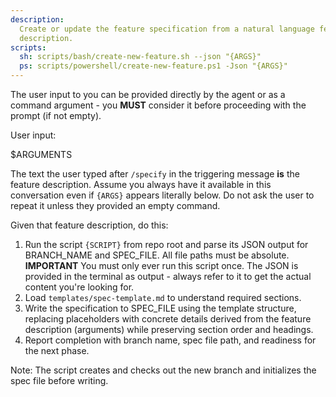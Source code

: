```yaml
---
description:
  Create or update the feature specification from a natural language feature
  description.
scripts:
  sh: scripts/bash/create-new-feature.sh --json "{ARGS}"
  ps: scripts/powershell/create-new-feature.ps1 -Json "{ARGS}"
---
```


The user input to you can be provided directly by the agent or as a command
argument - you **MUST** consider it before proceeding with the prompt (if not
empty).

User input:

$ARGUMENTS

The text the user typed after `/specify` in the triggering message **is** the
feature description. Assume you always have it available in this conversation
even if `{ARGS}` appears literally below. Do not ask the user to repeat it
unless they provided an empty command.

Given that feature description, do this:

1. Run the script `{SCRIPT}` from repo root and parse its JSON output for
   BRANCH_NAME and SPEC_FILE. All file paths must be absolute. **IMPORTANT** You
   must only ever run this script once. The JSON is provided in the terminal as
   output - always refer to it to get the actual content you're looking for.
2. Load `templates/spec-template.md` to understand required sections.
3. Write the specification to SPEC_FILE using the template structure, replacing
   placeholders with concrete details derived from the feature description
   (arguments) while preserving section order and headings.
4. Report completion with branch name, spec file path, and readiness for the
   next phase.

Note: The script creates and checks out the new branch and initializes the spec
file before writing.
